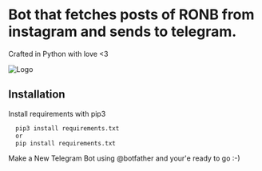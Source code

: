 
# Bot that fetches posts of RONB from instagram and sends to telegram. 
Crafted in Python with love <3



![Logo](https://www.seekpng.com/png/full/70-701560_open-python-logo-png.png)


## Installation

Install requirements with pip3

```bash
  pip3 install requirements.txt
  or 
  pip install requirements.txt

```

Make a New Telegram Bot using @botfather and your'e ready to go :-)
     
